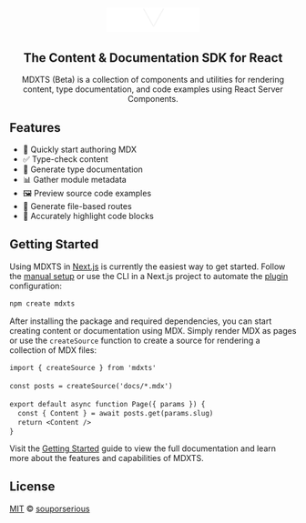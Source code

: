 <div align="center">
  <a href="https://mdxts.dev">
    <img src="/site/public/logo.png" alt="MDXTS" width="164"/>
  </a>
  <h2>The Content & Documentation SDK for React</h2>
  <p>
MDXTS (Beta) is a collection of components and utilities for rendering content, type documentation, and code examples using React Server Components.
  </p>
</div>

## Features

- 📝 Quickly start authoring MDX
- ✅ Type-check content
- 📘 Generate type documentation
- 📊 Gather module metadata
- 🖼️ Preview source code examples
- 📁 Generate file-based routes
- 🌈 Accurately highlight code blocks

## Getting Started

Using MDXTS in [Next.js](https://nextjs.org/) is currently the easiest way to get started. Follow the [manual setup](https://www.mdxts.dev/docs/getting-started#manual-setup) or use the CLI in a Next.js project to automate the [plugin](https://www.mdxts.dev/packages/next) configuration:

```bash
npm create mdxts
```

After installing the package and required dependencies, you can start creating content or documentation using MDX. Simply render MDX as pages or use the `createSource` function to create a source for rendering a collection of MDX files:

```tsx
import { createSource } from 'mdxts'

const posts = createSource('docs/*.mdx')

export default async function Page({ params }) {
  const { Content } = await posts.get(params.slug)
  return <Content />
}
```

Visit the [Getting Started](https://mdxts.dev/docs/getting-started) guide to view the full documentation and learn more about the features and capabilities of MDXTS.

## License

[MIT](/LICENSE.md) © [souporserious](https://souporserious.com/)

